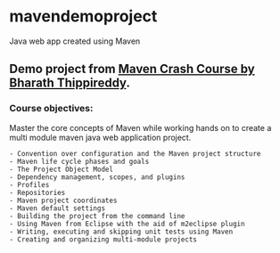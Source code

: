 # mavendemoproject
Java web app created using Maven

## Demo project from [Maven Crash Course by Bharath Thippireddy](https://www.udemy.com/course/mavencrashcourse).

### Course objectives: 

Master the core concepts of Maven while working hands on to create a multi module maven java web application project.

    - Convention over configuration and the Maven project structure
    - Maven life cycle phases and goals
    - The Project Object Model
    - Dependency management, scopes, and plugins
    - Profiles
    - Repositories
    - Maven project coordinates
    - Maven default settings
    - Building the project from the command line 
    - Using Maven from Eclipse with the aid of m2eclipse plugin
    - Writing, executing and skipping unit tests using Maven
    - Creating and organizing multi-module projects
